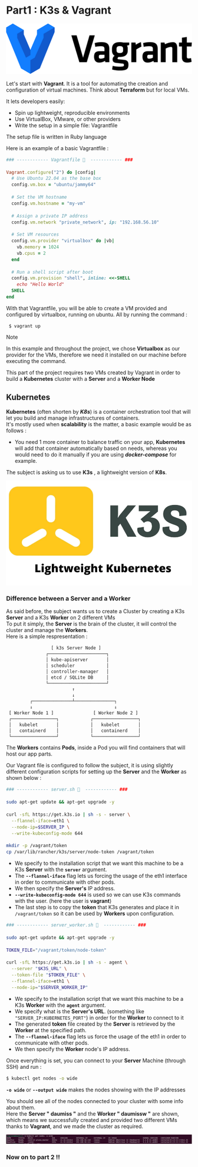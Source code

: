 # Part1 : K3s & Vagrant


![VAGRANT](../docs/p1/vagrant.png)

Let's start with **Vagrant**. It is a tool for automating the creation and configuration of virtual machines. Think about **Terraform** but for local VMs.

It lets developers easily:

- Spin up lightweight, reproducible environments
- Use VirtualBox, VMware, or other providers
- Write the setup in a simple file: Vagrantfile

The setup file is written in Ruby language

Here is an example of a basic Vagrantfile :

```ruby
### ------------ Vagrantfile 📄  ------------ ###

Vagrant.configure("2") do |config|
  # Use Ubuntu 22.04 as the base box
  config.vm.box = "ubuntu/jammy64"

  # Set the VM hostname
  config.vm.hostname = "my-vm"

  # Assign a private IP address
  config.vm.network "private_network", ip: "192.168.56.10"

  # Set VM resources
  config.vm.provider "virtualbox" do |vb|
    vb.memory = 1024
    vb.cpus = 2
  end

  # Run a shell script after boot
  config.vm.provision "shell", inline: <<-SHELL
    echo "Hello World"
  SHELL
end
```

With that Vagrantfile, you will be able to create a VM provided and configured by virtualbox, running on ubuntu. All by running the command :
~~~
 $ vagrant up
~~~

> [!NOTE]  
> In this example and throughout the project, we chose **Virtualbox** as our provider for the VMs, therefore we need it installed on our machine before executing the command.

This part of the project requires two VMs created by Vagrant in order to build a **Kubernetes** cluster with a **Server** and a **Worker Node**

## Kubernetes


**Kubernetes** (often shorten by ***K8s***) is a container orchestration tool that will let you build and manage infrastructures of containers.  
It's mostly used when **scalability** is the matter, a basic example would be as follows :  
- You need 1 more container to balance traffic on your app, **Kubernetes** will add that container automatically based on needs, whereas you would need to do it manually if you are using ***docker-compose*** for example.

The subject is asking us to use **K3s** , a lightweight version of **K8s**.  

![K3S](../docs/p1/k3sl.webp)

### Difference between a Server and a Worker

As said before, the subject wants us to create a Cluster by creating a K3s **Server** and a K3s **Worker** on 2 different VMs  
To put it simply, the **Server** is the brain of the cluster, it will control the cluster and manage the **Workers**.   
Here is a simple respresentation :

```
                 [ k3s Server Node ]
               ┌──────────────────────┐
               │ kube-apiserver       │
               │ scheduler            │
               │ controller-manager   │
               │ etcd / SQLite DB     │
               └──────────────────────┘
                         ↑
                         ↓
         ┌───────────────┴───────────────┐
         ↓                               ↓
 [ Worker Node 1 ]               [ Worker Node 2 ]
 ┌─────────────────┐            ┌─────────────────┐
 │   kubelet       │            │   kubelet       │
 │   containerd    │            │   containerd    │
 └─────────────────┘            └─────────────────┘
```
The **Workers** contains **Pods**, inside a Pod you will find containers that will host our app parts.  

Our Vagrant file is configured to follow the subject, it is using slightly different configuration scripts for setting up the **Server** and the **Worker** as shown below :

```sh 
### ------------ server.sh 📄  ------------ ###

sudo apt-get update && apt-get upgrade -y

curl -sfL https://get.k3s.io | sh -s - server \
  --flannel-iface=eth1 \
  --node-ip=$SERVER_IP \
  --write-kubeconfig-mode 644

mkdir -p /vagrant/token
cp /var/lib/rancher/k3s/server/node-token /vagrant/token

```
- We specify to the installation script that we want this machine to be a K3s **Server** with the **`server`** argument.
- The **`--flannel-iface`** flag lets us forcing the usage of the eth1 interface in order to communicate with other pods.
- We then specify the **Server's** IP address.
- **`--write-kubeconfig-mode 644`** is used so we can use K3s commands with the user. (here the user is **vagrant**)  
- The last step is to copy the **token** that K3s generates and place it in ```/vagrant/token``` so it can be used by **Workers** upon configuration.

```sh 
### ------------ server_worker.sh 📄  ------------ ###

sudo apt-get update && apt-get upgrade -y

TOKEN_FILE="/vagrant/token/node-token"

curl -sfL https://get.k3s.io | sh -s - agent \
  --server "$K3S_URL" \
  --token-file "$TOKEN_FILE" \
  --flannel-iface=eth1 \
  --node-ip="$SERVER_WORKER_IP"

```
- We specify to the installation script that we want this machine to be a K3s **Worker** with the **`agent`** argument.
- We specify what is the **Server's URL**. (something like ```"SERVER_IP:KUBERNETES_PORT"```) in order for the **Worker** to connect to it
- The generated **token** file created by the **Server** is retrieved by the **Worker** at the specified path.
- The **`--flannel-iface`** flag lets us force the usage of the eth1 in order to communicate with other pods.
- We then specify the **Worker** node's IP address.

Once everything is set, you can connect to your **Server** Machine (through SSH) and run :
``` sh
$ kubectl get nodes -o wide
```
**`-o wide`** or **`--output wide`** makes the nodes showing with the IP addresses 

You should see all of the nodes connected to your cluster with some info about them.   
Here the **Server " daumiss "** and the **Worker " daumissw "** are shown, which means we successfully created and provided two different VMs thanks to **Vagrant**, and we made the cluster as required.

![screenp1](../docs/p1/screenp1.png)

### Now on to **part 2** !!